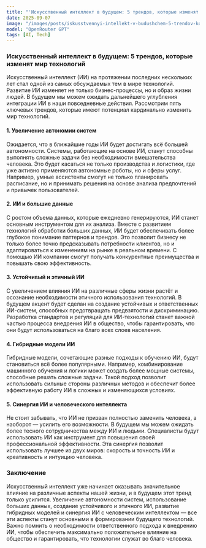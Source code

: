 ```yaml
---
title: "'Искусственный интеллект в будущем: 5 трендов, которые изменят мир технологий'"
date: 2025-09-07
image: "/images/posts/iskusstvennyi-intellekt-v-budushchem-5-trendov-kotorye-izmeniat-mir-tekhnologii.png"
model: "OpenRouter GPT"
tags: [AI, Tech]
---
```


### Искусственный интеллект в будущем: 5 трендов, которые изменят мир технологий

Искусственный интеллект (ИИ) на протяжении последних нескольких лет стал одной из самых обсуждаемых тем в мире технологий. Развитие ИИ изменяет не только бизнес-процессы, но и образ жизни людей. В будущем мы можем ожидать дальнейшего углубления интеграции ИИ в наши повседневные действия. Рассмотрим пять ключевых трендов, которые имеют потенциал кардинально изменить мир технологий.

#### 1. Увеличение автономии систем

Ожидается, что в ближайшие годы ИИ будет достигать всё большей автономности. Системы, работающие на основе ИИ, станут способны выполнять сложные задачи без необходимости вмешательства человека. Это будет касаться не только производства и логистики, где уже активно применяются автономные роботы, но и сферы услуг. Например, умные ассистенты смогут не только планировать расписание, но и принимать решения на основе анализа предпочтений и привычек пользователей.

#### 2. ИИ и большие данные

С ростом объема данных, которые ежедневно генерируются, ИИ станет основным инструментом для их анализа. Вместе с развитием технологий обработки больших данных, ИИ будет обеспечивать более глубокое понимание паттернов и трендов. Это позволит бизнесу не только более точно предсказывать потребности клиентов, но и адаптироваться к изменениям на рынке в реальном времени. С помощью ИИ компании смогут получать конкурентные преимущества и повышать свою эффективность.

#### 3. Устойчивый и этичный ИИ

С увеличением влияния ИИ на различные сферы жизни растёт и осознание необходимости этичного использования технологий. В будущем акцент будет сделан на создание устойчивых и ответственных ИИ-систем, способных предотвращать предвзятости и дискриминацию. Разработка стандартов и регуляций для ИИ-технологий станет важной частью процесса внедрения ИИ в общество, чтобы гарантировать, что они будут использоваться на благо всех слоев населения.

#### 4. Гибридные модели ИИ

Гибридные модели, сочетающие разные подходы к обучению ИИ, будут становиться всё более популярными. Например, комбинирование машинного обучения и логики может создать более мощные системы, способные решать сложные задачи. Такой подход позволит использовать сильные стороны различных методов и обеспечит более эффективную работу ИИ в сложных и изменяющихся условиях.

#### 5. Синергия ИИ и человеческого интеллекта

Не стоит забывать, что ИИ не призван полностью заменить человека, а наоборот — усилить его возможности. В будущем мы можем ожидать более тесного сотрудничества между ИИ и людьми. Специалисты будут использовать ИИ как инструмент для повышения своей профессиональной эффективности. Эта синергия позволит использовать лучшее из двух миров: скорость и точность ИИ и креативность и интуицию человека.

### Заключение

Искусственный интеллект уже начинает оказывать значительное влияние на различные аспекты нашей жизни, и в будущем этот тренд только усилится. Увеличение автономности систем, использование больших данных, создание устойчивого и этичного ИИ, развитие гибридных моделей и синергия ИИ с человеческим интеллектом — все эти аспекты станут основными в формировании будущего технологий. Важно помнить о необходимости ответственного подхода к внедрению ИИ, чтобы обеспечить максимально положительное влияние на общество и гарантировать, что технологии служат во благо человека.
